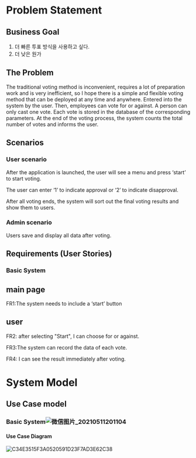 # Problem Statement

## Business Goal

1. 더 빠른 투표 방식을 사용하고 싶다.
2. 더 낮은 원가

## The Problem

The traditional voting method is inconvenient, requires a lot of preparation work and is very inefficient, so I hope there is a simple and flexible voting method that can be deployed at any time and anywhere. Entered into the system by the user. Then, employees can vote for or against. A person can only cast one vote. Each vote is stored in the database of the corresponding parameters. At the end of the voting process, the system counts the total number of votes and informs the user.

## Scenarios

### User scenario

After the application is launched, the user will see a menu and press ‘start’ to start voting.

The user can enter ‘1’ to indicate approval or ‘2’ to indicate disapproval.

After all voting ends, the system will sort out the final voting results and show them to users.

### Admin scenario

Users save and display all data after voting.

## Requirements (User Stories)

### Basic System

## main page

FR1:The system needs to include a ‘start’ button

## user

FR2: after selecting "Start", I can choose for or against.

FR3:The system can record the data of each vote.

FR4: I can see the result immediately after voting.

# System Model

## Use Case model

### Basic System![微信图片_20210511201104](D:\Desktop\作业\微信图片_20210511201104.png)

#### Use Case Diagram

![C34E3515F3A0520591D23F7AD3E62C38](D:\Desktop\作业\C34E3515F3A0520591D23F7AD3E62C38.png)